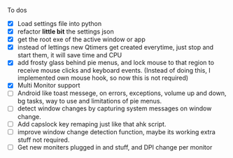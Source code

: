 To dos

- [x] Load settings file into python
- [x] refactor **little bit** the settings json
- [x] get the root exe of the active window or app
- [x] instead of lettings new Qtimers get created everytime, just stop and start them, it will save time and CPU
- [x] add frosty glass behind pie menus, and lock mouse to that region to receive mouse clicks and keyboard events. (Instead of doing this, I implemented own mouse hook, so now this is not required)
- [x] Multi Monitor support 
- [ ] Android like toast messege, on errors, exceptions, volume up and down, bg tasks, way to use and limitations of pie menus.
- [ ] detect window changes by capturing system messages on window change.
- [ ] Add capslock key remaping just like that ahk script.
- [ ] improve window change detection function, maybe its working extra stuff not required.
- [ ] Get new moniters plugged in and stuff, and DPI change per monitor
